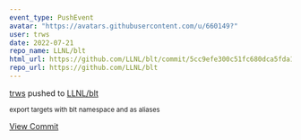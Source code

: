 ```yaml
---
event_type: PushEvent
avatar: "https://avatars.githubusercontent.com/u/660149?"
user: trws
date: 2022-07-21
repo_name: LLNL/blt
html_url: https://github.com/LLNL/blt/commit/5cc9efe300c51fc680dca5fda135fec1a3154c1a
repo_url: https://github.com/LLNL/blt
---
```


<a href='https://github.com/trws' target='_blank'>trws</a> pushed to <a href='https://github.com/LLNL/blt' target='_blank'>LLNL/blt</a>

<small>export targets with blt namespace and as aliases</small>

<a href='https://github.com/LLNL/blt/commit/5cc9efe300c51fc680dca5fda135fec1a3154c1a' target='_blank'>View Commit</a>